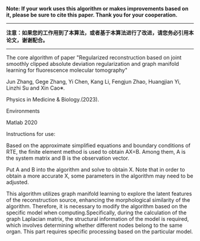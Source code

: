 **Note: If your work uses this algorithm or makes improvements based on it, please be sure to cite this paper. Thank you for your cooperation.**
___
**注意：如果您的工作用到了本算法，或者基于本算法进行了改进，请您务必引用本论文，谢谢配合。**
___
The core algorithm of paper "Regularized reconstruction based on joint smoothly clipped absolute deviation regularization and graph manifold learning for fluorescence molecular tomography"

Jun Zhang, Gege Zhang, Yi Chen, Kang Li, Fengjun Zhao, Huangjian Yi, Linzhi Su and Xin Cao※.

Physics in Medicine & Biology.(2023).

Environments

Matlab 2020

Instructions for use:

Based on the approximate simplified equations and boundary conditions of RTE, the finite element method is used to obtain AX=B. Among them, A is the system matrix and B is the observation vector.

Put A and B into the algorithm and solve to obtain X. Note that in order to obtain a more accurate X, some parameters in the algorithm may need to be adjusted.

This algorithm utilizes graph manifold learning to explore the latent features of the reconstruction source, enhancing the morphological similarity of the algorithm. Therefore, it is necessary to modify the algorithm based on the specific model when computing.Specifically, during the calculation of the graph Laplacian matrix, the structural information of the model is required, which involves determining whether different nodes belong to the same organ. This part requires specific processing based on the particular model.